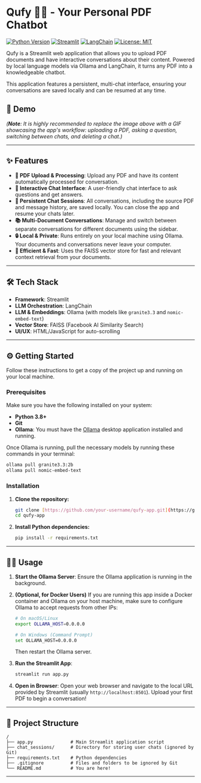 # Qufy 🤖💬 - Your Personal PDF Chatbot

[![Python Version](https://img.shields.io/badge/Python-3.8+-blue.svg)](https://www.python.org/downloads/)
[![Streamlit](https://img.shields.io/badge/Streamlit-1.35+-red.svg)](https://streamlit.io)
[![LangChain](https://img.shields.io/badge/LangChain-0.2+-green.svg)](https://www.langchain.com/)
[![License: MIT](https://img.shields.io/badge/License-MIT-yellow.svg)](https://opensource.org/licenses/MIT)

Qufy is a Streamlit web application that allows you to upload PDF documents and have interactive conversations about their content. Powered by local language models via Ollama and LangChain, it turns any PDF into a knowledgeable chatbot.

This application features a persistent, multi-chat interface, ensuring your conversations are saved locally and can be resumed at any time.

## 🚀 Demo

_(**Note**: It is highly recommended to replace the image above with a GIF showcasing the app's workflow: uploading a PDF, asking a question, switching between chats, and deleting a chat.)_

---

## ✨ Features

- **📄 PDF Upload & Processing**: Upload any PDF and have its content automatically processed for conversation.
- **💬 Interactive Chat Interface**: A user-friendly chat interface to ask questions and get answers.
- **💾 Persistent Chat Sessions**: All conversations, including the source PDF and message history, are saved locally. You can close the app and resume your chats later.
- **📚 Multi-Document Conversations**: Manage and switch between separate conversations for different documents using the sidebar.
- **🔒 Local & Private**: Runs entirely on your local machine using Ollama. Your documents and conversations never leave your computer.
- **🚀 Efficient & Fast**: Uses the FAISS vector store for fast and relevant context retrieval from your documents.

---

## 🛠️ Tech Stack

- **Framework**: Streamlit
- **LLM Orchestration**: LangChain
- **LLM & Embeddings**: Ollama (with models like `granite3.3` and `nomic-embed-text`)
- **Vector Store**: FAISS (Facebook AI Similarity Search)
- **UI/UX**: HTML/JavaScript for auto-scrolling

---

## ⚙️ Getting Started

Follow these instructions to get a copy of the project up and running on your local machine.

### Prerequisites

Make sure you have the following installed on your system:

- **Python 3.8+**
- **Git**
- **Ollama**: You must have the [Ollama](https://ollama.com/) desktop application installed and running.

Once Ollama is running, pull the necessary models by running these commands in your terminal:

```bash
ollama pull granite3.3:2b
ollama pull nomic-embed-text
```

### Installation

1.  **Clone the repository:**

    ```bash
    git clone [https://github.com/your-username/qufy-app.git](https://github.com/your-username/qufy-app.git)
    cd qufy-app
    ```

2.  **Install Python dependencies:**
    ```bash
    pip install -r requirements.txt
    ```

---

## 🏃‍♀️ Usage

1.  **Start the Ollama Server**: Ensure the Ollama application is running in the background.

2.  **(Optional, for Docker Users)** If you are running this app inside a Docker container and Ollama on your host machine, make sure to configure Ollama to accept requests from other IPs:

    ```bash
    # On macOS/Linux
    export OLLAMA_HOST=0.0.0.0

    # On Windows (Command Prompt)
    set OLLAMA_HOST=0.0.0.0
    ```

    Then restart the Ollama server.

3.  **Run the Streamlit App**:

    ```bash
    streamlit run app.py
    ```

4.  **Open in Browser**: Open your web browser and navigate to the local URL provided by Streamlit (usually `http://localhost:8501`). Upload your first PDF to begin a conversation!

---

## 📁 Project Structure

```
/
├── app.py              # Main Streamlit application script
├── chat_sessions/      # Directory for storing user chats (ignored by Git)
├── requirements.txt    # Python dependencies
├── .gitignore          # Files and folders to be ignored by Git
└── README.md           # You are here!
```

---
